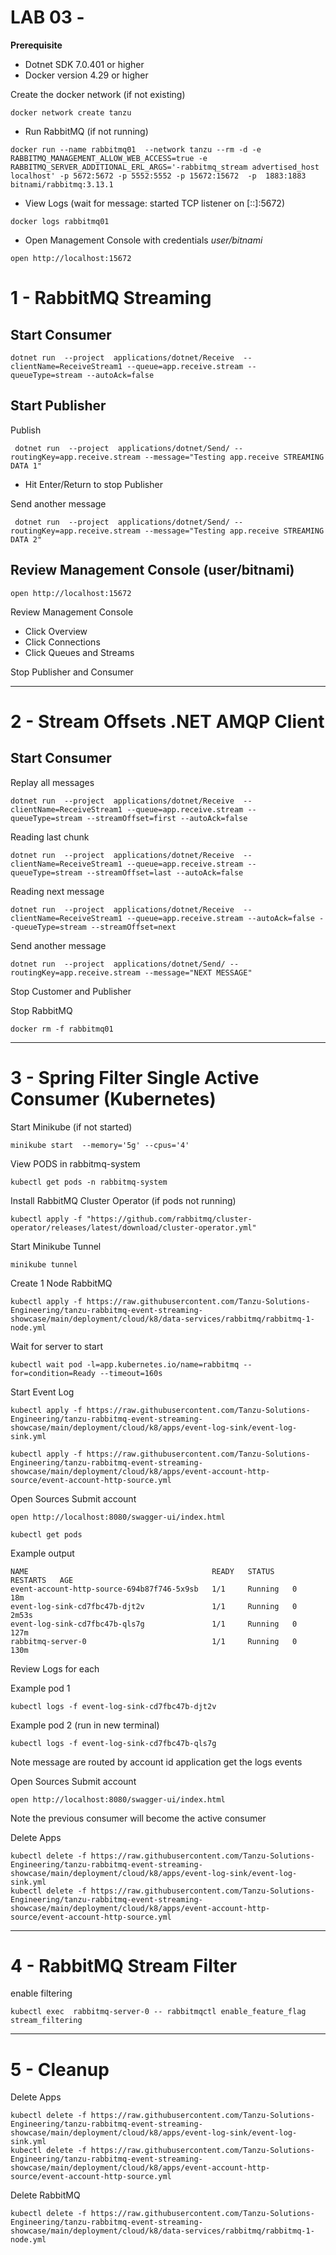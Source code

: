 # LAB 03 - 


**Prerequisite**

- Dotnet SDK 7.0.401 or higher
- Docker version 4.29 or higher

Create the docker network (if not existing)
```shell
docker network create tanzu
```

- Run RabbitMQ (if not running)

```shell
docker run --name rabbitmq01  --network tanzu --rm -d -e RABBITMQ_MANAGEMENT_ALLOW_WEB_ACCESS=true -e RABBITMQ_SERVER_ADDITIONAL_ERL_ARGS='-rabbitmq_stream advertised_host localhost' -p 5672:5672 -p 5552:5552 -p 15672:15672  -p  1883:1883  bitnami/rabbitmq:3.13.1 
```

- View Logs (wait for message: started TCP listener on [::]:5672)

```shell
docker logs rabbitmq01
```

- Open Management Console with credentials *user/bitnami*
```shell
open http://localhost:15672
```

# 1 - RabbitMQ Streaming 

## Start Consumer
```shell
dotnet run  --project  applications/dotnet/Receive  --clientName=ReceiveStream1 --queue=app.receive.stream --queueType=stream --autoAck=false
```


## Start Publisher

Publish

```shell
 dotnet run  --project  applications/dotnet/Send/ --routingKey=app.receive.stream --message="Testing app.receive STREAMING DATA 1"
```

- Hit Enter/Return to stop Publisher

Send another message

```shell
 dotnet run  --project  applications/dotnet/Send/ --routingKey=app.receive.stream --message="Testing app.receive STREAMING DATA 2"
```

## Review  Management Console (user/bitnami)

```shell
open http://localhost:15672
```

Review  Management Console

- Click Overview
- Click Connections
- Click Queues and Streams


Stop Publisher and Consumer

---------------------------
# 2 - Stream Offsets .NET AMQP Client


## Start Consumer

Replay all messages
```shell
dotnet run  --project  applications/dotnet/Receive  --clientName=ReceiveStream1 --queue=app.receive.stream --queueType=stream --streamOffset=first --autoAck=false 
```

Reading last chunk
```shell
dotnet run  --project  applications/dotnet/Receive  --clientName=ReceiveStream1 --queue=app.receive.stream --queueType=stream --streamOffset=last --autoAck=false
```

Reading next message
```shell
dotnet run  --project  applications/dotnet/Receive  --clientName=ReceiveStream1 --queue=app.receive.stream --autoAck=false --queueType=stream --streamOffset=next 
```

Send another message

```shell
dotnet run  --project  applications/dotnet/Send/ --routingKey=app.receive.stream --message="NEXT MESSAGE"
```


Stop Customer and Publisher


Stop RabbitMQ

```shell
docker rm -f rabbitmq01
```

---------------------------
# 3 - Spring Filter Single Active Consumer (Kubernetes)


Start Minikube (if not started)

```shell
minikube start  --memory='5g' --cpus='4'
```

View PODS in rabbitmq-system

```shell
kubectl get pods -n rabbitmq-system
```

Install RabbitMQ Cluster Operator (if pods not running)

```shell
kubectl apply -f "https://github.com/rabbitmq/cluster-operator/releases/latest/download/cluster-operator.yml"
```


Start Minikube Tunnel

```shell
minikube tunnel
```

Create 1 Node RabbitMQ 

```shell
kubectl apply -f https://raw.githubusercontent.com/Tanzu-Solutions-Engineering/tanzu-rabbitmq-event-streaming-showcase/main/deployment/cloud/k8/data-services/rabbitmq/rabbitmq-1-node.yml
```

Wait for server to start

```shell
kubectl wait pod -l=app.kubernetes.io/name=rabbitmq --for=condition=Ready --timeout=160s
```

Start Event Log

```shell
kubectl apply -f https://raw.githubusercontent.com/Tanzu-Solutions-Engineering/tanzu-rabbitmq-event-streaming-showcase/main/deployment/cloud/k8/apps/event-log-sink/event-log-sink.yml
```


```shell
kubectl apply -f https://raw.githubusercontent.com/Tanzu-Solutions-Engineering/tanzu-rabbitmq-event-streaming-showcase/main/deployment/cloud/k8/apps/event-account-http-source/event-account-http-source.yml
```

Open Sources
Submit account
```shell
open http://localhost:8080/swagger-ui/index.html
```

```shell
kubectl get pods
```

Example output

```
NAME                                         READY   STATUS    RESTARTS   AGE
event-account-http-source-694b87f746-5x9sb   1/1     Running   0          18m
event-log-sink-cd7fbc47b-djt2v               1/1     Running   0          2m53s
event-log-sink-cd7fbc47b-qls7g               1/1     Running   0          127m
rabbitmq-server-0                            1/1     Running   0          130m

```

Review Logs for each

Example pod 1
```shell
kubectl logs -f event-log-sink-cd7fbc47b-djt2v
```

Example pod 2 (run in new terminal)
```shell
kubectl logs -f event-log-sink-cd7fbc47b-qls7g
```

Note message are routed by account id application get the logs events


Open Sources  Submit account 
```shell
open http://localhost:8080/swagger-ui/index.html
```

Note the previous consumer will become the active consumer


Delete Apps
```shell
kubectl delete -f https://raw.githubusercontent.com/Tanzu-Solutions-Engineering/tanzu-rabbitmq-event-streaming-showcase/main/deployment/cloud/k8/apps/event-log-sink/event-log-sink.yml
kubectl delete -f https://raw.githubusercontent.com/Tanzu-Solutions-Engineering/tanzu-rabbitmq-event-streaming-showcase/main/deployment/cloud/k8/apps/event-account-http-source/event-account-http-source.yml
```


---------------------------
# 4 - RabbitMQ Stream Filter

enable filtering

```shell
kubectl exec  rabbitmq-server-0 -- rabbitmqctl enable_feature_flag stream_filtering
```



---------------------------
# 5 - Cleanup

Delete Apps
```shell
kubectl delete -f https://raw.githubusercontent.com/Tanzu-Solutions-Engineering/tanzu-rabbitmq-event-streaming-showcase/main/deployment/cloud/k8/apps/event-log-sink/event-log-sink.yml
kubectl delete -f https://raw.githubusercontent.com/Tanzu-Solutions-Engineering/tanzu-rabbitmq-event-streaming-showcase/main/deployment/cloud/k8/apps/event-account-http-source/event-account-http-source.yml
```

Delete RabbitMQ

```shell
kubectl delete -f https://raw.githubusercontent.com/Tanzu-Solutions-Engineering/tanzu-rabbitmq-event-streaming-showcase/main/deployment/cloud/k8/data-services/rabbitmq/rabbitmq-1-node.yml
```
